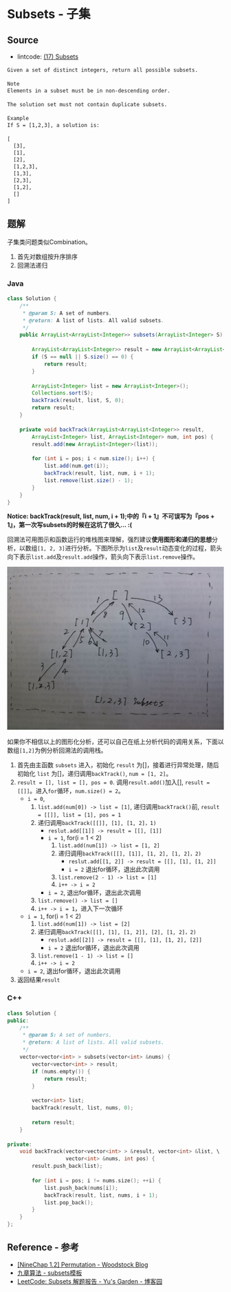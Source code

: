 # Subsets - 子集

## Source

- lintcode: [(17) Subsets](http://www.lintcode.com/en/problem/subsets/)

```
Given a set of distinct integers, return all possible subsets.

Note
Elements in a subset must be in non-descending order.

The solution set must not contain duplicate subsets.

Example
If S = [1,2,3], a solution is:

[
  [3],
  [1],
  [2],
  [1,2,3],
  [1,3],
  [2,3],
  [1,2],
  []
]
```

## 题解

子集类问题类似Combination。

1. 首先对数组按升序排序
2. 回溯法递归

### Java

```java
class Solution {
    /**
     * @param S: A set of numbers.
     * @return: A list of lists. All valid subsets.
     */
    public ArrayList<ArrayList<Integer>> subsets(ArrayList<Integer> S) {

        ArrayList<ArrayList<Integer>> result = new ArrayList<ArrayList<Integer>>();
        if (S == null || S.size() == 0) {
            return result;
        }

        ArrayList<Integer> list = new ArrayList<Integer>();
        Collections.sort(S);
        backTrack(result, list, S, 0);
        return result;
    }

    private void backTrack(ArrayList<ArrayList<Integer>> result,
        ArrayList<Integer> list, ArrayList<Integer> num, int pos) {
        result.add(new ArrayList<Integer>(list));

        for (int i = pos; i < num.size(); i++) {
            list.add(num.get(i));
            backTrack(result, list, num, i + 1);
            list.remove(list.size() - 1);
        }
    }
}
```

**Notice: backTrack(result, list, num, i + 1);中的『i + 1』不可误写为『pos + 1』，第一次写subsets的时候在这坑了很久... :(**

回溯法可用图示和函数运行的堆栈图来理解，强烈建议**使用图形和递归的思想**分析，以数组`[1, 2, 3]`进行分析。下图所示为`list`及`result`动态变化的过程，箭头向下表示`list.add`及`result.add`操作，箭头向下表示`list.remove`操作。

![Subsets运行递归调用图](../images/subsets.jpg)

如果你不相信以上的图形化分析，还可以自己在纸上分析代码的调用关系，下面以数组`[1,2]`为例分析回溯法的调用栈。

1. 首先由主函数 `subsets` 进入，初始化 `result` 为[]，接着进行异常处理，随后初始化 `list` 为[]，递归调用`backTrack()`, `num = [1, 2]`。
2. `result = [], list = [], pos = 0`. 调用`result.add()`加入[], `result = [[]]`。进入`for`循环，`num.size() = 2`。
    - `i = 0`,
        1. `list.add(num[0]) -> list = [1]`, 递归调用`backTrack()`前, `result = [[]], list = [1], pos = 1`
        2. 递归调用`backTrack([[]], [1], [1, 2]，1)`
            - `reslut.add[[1]] -> result = [[], [1]]`
            - `i = 1`, for(i = 1 < 2)
                1. `list.add(num[1]) -> list = [1, 2]`
                2. 递归调用`backTrack([[], [1]], [1, 2], [1, 2]，2)`
                    - `reslut.add[[1, 2]] -> result = [[], [1], [1, 2]]`
                    - `i = 2` 退出for循环，退出此次调用
                3. `list.remove(2 - 1) -> list = [1]`
                4. `i++ -> i = 2`
            - `i = 2`, 退出for循环，退出此次调用
        3. `list.remove() -> list = []`
        4. `i++ -> i = 1`，进入下一次循环
    - `i = 1`, for(i = 1 < 2)
        1. `list.add(num[1]) -> list = [2]`
        2. 递归调用`backTrack([[], [1], [1, 2]], [2], [1, 2]，2)`
            - `reslut.add[[2]] -> result = [[], [1], [1, 2], [2]]`
            - `i = 2` 退出for循环，退出此次调用
        3. `list.remove(1 - 1) -> list = []`
        4. `i++ -> i = 2`
    - `i = 2`, 退出for循环，退出此次调用
3. 返回结果`result`

### C++

```c++
class Solution {
public:
    /**
     * @param S: A set of numbers.
     * @return: A list of lists. All valid subsets.
     */
    vector<vector<int> > subsets(vector<int> &nums) {
        vector<vector<int> > result;
    	if (nums.empty()) {
    	    return result;
    	}

    	vector<int> list;
    	backTrack(result, list, nums, 0);

    	return result;
    }

private:
    void backTrack(vector<vector<int> > &result, vector<int> &list, \
                   vector<int> &nums, int pos) {
        result.push_back(list);

        for (int i = pos; i != nums.size(); ++i) {
            list.push_back(nums[i]);
            backTrack(result, list, nums, i + 1);
            list.pop_back();
        }
    }
};
```

## Reference - 参考

- [[NineChap 1.2] Permutation - Woodstock Blog](http://okckd.github.io/blog/2014/06/12/NineChap-Permutation/)
- [九章算法 - subsets模板](http://www.jiuzhang.com/solutions/subsets/)
- [LeetCode: Subsets 解题报告 - Yu's Garden - 博客园](http://www.cnblogs.com/yuzhangcmu/p/4211815.html)
